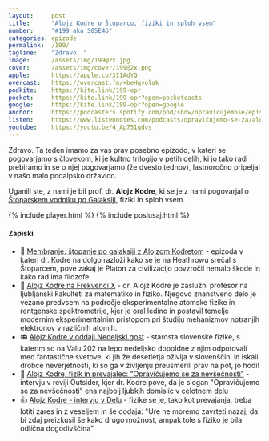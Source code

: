 ```yaml
---
layout: 	post
title:  	"Alojz Kodre o Štoparcu, fiziki in sploh vsem"
number: 	"#199 aka S05E46"
categories:	epizode
permalink:	/199/
tagline: 	"Zdravo. "
image:		/assets/img/199@2x.jpg
cover:		/assets/img/cover/199@2x.png
apple:		https://apple.co/3IIAdYQ
overcast:	https://overcast.fm/+beHgyolak
podkite:	https://kite.link/199-opr
pocket:		https://kite.link/199-opr?open=pocketcasts
google:		https://kite.link/199-opr?open=google
anchor:		https://podcasters.spotify.com/pod/show/opravicujemose/episodes/Alojz-Kodre-o-toparcu--fiziki-in-sploh-vsem-e2h701p
listen:		https://www.listennotes.com/podcasts/opravičujemo-se-za/alojz-kodre-o-štoparcu-5-_fw926TYH/embed/
youtube:	https://youtu.be/4_Ap751qdvs
---
```


Zdravo. Ta teden imamo za vas prav posebno epizodo, v kateri se pogovarjamo s človekom, ki je kultno trilogijo v petih delih, ki jo tako radi prebiramo in se o njej pogovarjamo (že dvesto tednov), lastnoročno pripeljal v našo malo podalpsko državico. 

Uganili ste, z nami je bil prof. dr. **Alojz Kodre**, ki se je z nami pogovarjal o [Štoparskem vodniku po Galaksiji](https://sl.wikipedia.org/wiki/%C5%A0toparski_vodnik_po_Galaksiji), fiziki in sploh vsem. 

{% include player.html %}
{% include poslusaj.html %}

<!--break-->

#### Zapiski

- 📖 [Membranje: štopanje po galaksiji z Alojzom Kodretom](https://www.marsowci.net/membranje/03/25/021-membranje-stopanje-po-galaksiji-z-alojzom-kodretom/) - epizoda v kateri dr. Kodre na dolgo razloži kako se je na Heathrowu srečal s Štoparcem, pove zakaj je Platon za civilizacijo povzročil nemalo škode in kako rad ima filozofe 
- 📡 [Alojz Kodre na Frekvenci X](https://val202.rtvslo.si/podkast/frekvenca-x/31057643/174337065) - dr. Alojz Kodre je zaslužni profesor na ljubljanski Fakulteti za matematiko in fiziko. Njegovo znanstveno delo je vezano predvsem na področje eksperimentalne atomske fizike in rentgenske spektrometrije, kjer je oral ledino in postavil temelje modernim eksperimentalnim pristopom pri študiju mehanizmov notranjih elektronov v različnih atomih.
- 📻 [Alojz Kodre v oddaji Nedeljski gost](https://val202.rtvslo.si/podkast/nedeljski-gost/135/174663889) - starosta slovenske fizike, s katerim so na Valu 202 na lepo nedeljsko dopoldne z njim odpotovali med fantastične svetove, ki jih že desetletja oživlja v slovenščini in iskali drobce neverjetnosti, ki so ga v življenju preusmerili prav na pot, jo hodi!
- 🙌 [Alojz Kodre, fizik in prevajalec: "Opravičujemo se za nevšečnosti"](https://outsider.si/alojz-kodre-prevajalec-stoparskega-vodnika-po-galaksiji-opravicujemo-se-za-nevsecnosti/) - intervju v reviji Outsider, kjer dr. Kodre pove, da je slogan "Opravičujemo se za nevšečnosti" ena najbolj ljubkih domislic v celotnem delu 
- 👍 [Alojz Kodre - intervju v Delu](https://www.delo.si/novice/znanoteh/fizike-se-je-tako-kot-prevajanja-treba-lotiti-zares-in-z-veseljem/) - fizike se je, tako kot prevajanja, treba lotiti zares in z veseljem in še dodaja: "Ure ne moremo zavrteti nazaj, da bi zdaj preizkusil še kako drugo možnost, ampak tole s fiziko je bila odlična dogodivščina" 